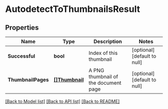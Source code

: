 # AutodetectToThumbnailsResult

## Properties
Name | Type | Description | Notes
------------ | ------------- | ------------- | -------------
**Successful** | **bool** | Index of this thumbnail | [optional] [default to null]
**ThumbnailPages** | [**[]Thumbnail**](Thumbnail.md) | A PNG thumbnail of the document page | [optional] [default to null]

[[Back to Model list]](../README.md#documentation-for-models) [[Back to API list]](../README.md#documentation-for-api-endpoints) [[Back to README]](../README.md)


